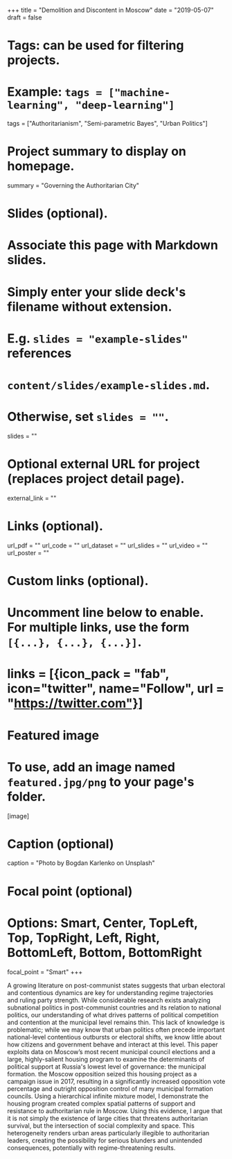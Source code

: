 +++
title = "Demolition and Discontent in Moscow"
date = "2019-05-07"
draft = false

# Tags: can be used for filtering projects.
# Example: `tags = ["machine-learning", "deep-learning"]`
tags = ["Authoritarianism", "Semi-parametric Bayes", "Urban Politics"]

# Project summary to display on homepage.
summary = "Governing the Authoritarian City"

# Slides (optional).
#   Associate this page with Markdown slides.
#   Simply enter your slide deck's filename without extension.
#   E.g. `slides = "example-slides"` references 
#   `content/slides/example-slides.md`.
#   Otherwise, set `slides = ""`.
slides = ""

# Optional external URL for project (replaces project detail page).
external_link = ""

# Links (optional).
url_pdf = ""
url_code = ""
url_dataset = ""
url_slides = ""
url_video = ""
url_poster = ""

# Custom links (optional).
#   Uncomment line below to enable. For multiple links, use the form `[{...}, {...}, {...}]`.
# links = [{icon_pack = "fab", icon="twitter", name="Follow", url = "https://twitter.com"}]

# Featured image
# To use, add an image named `featured.jpg/png` to your page's folder. 
[image]
  # Caption (optional)
  caption = "Photo by Bogdan Karlenko on Unsplash"

  # Focal point (optional)
  # Options: Smart, Center, TopLeft, Top, TopRight, Left, Right, BottomLeft, Bottom, BottomRight
  focal_point = "Smart"
+++

A growing literature on post-communist states suggests that urban electoral and contentious dynamics are key for understanding regime trajectories and ruling party strength. While considerable research exists analyzing subnational politics in post-communist countries and its relation to national politics, our understanding of what drives patterns of political competition and contention at the municipal level remains thin. This lack of knowledge is problematic; while we may know that urban politics often precede important national-level contentious outbursts or electoral shifts, we know little about how citizens and government behave and interact at this level. This paper exploits data on Moscow’s most recent municipal council elections and a large, highly-salient housing program to examine the determinants of political support at Russia's lowest level of governance: the municipal formation. the Moscow opposition seized this housing project as a campaign issue in 2017, resulting in a significantly increased opposition vote percentage and outright opposition control of many municipal formation councils. Using a hierarchical infinite mixture model, I demonstrate the housing program created complex spatial patterns of support and resistance to authoritarian rule in Moscow. Using this evidence, I argue that it is not simply the existence of large cities that threatens authoritarian survival, but the intersection of social complexity and space. This heterogeneity renders urban areas particularly illegible to authoritarian leaders, creating the possibility for serious blunders and unintended consequences, potentially with regime-threatening results.
